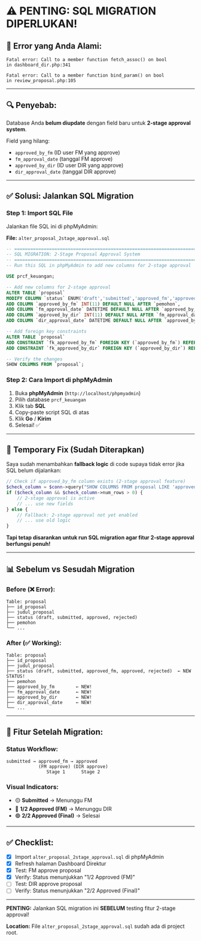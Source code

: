 # ⚠️ PENTING: SQL MIGRATION DIPERLUKAN!

## 🚨 Error yang Anda Alami:

```
Fatal error: Call to a member function fetch_assoc() on bool 
in dashboard_dir.php:341
```

```
Fatal error: Call to a member function bind_param() on bool 
in review_proposal.php:105
```

---

## 🔍 Penyebab:

Database Anda **belum diupdate** dengan field baru untuk **2-stage approval system**.

Field yang hilang:

- `approved_by_fm` (ID user FM yang approve)
- `fm_approval_date` (tanggal FM approve)
- `approved_by_dir` (ID user DIR yang approve)
- `dir_approval_date` (tanggal DIR approve)

---

## ✅ Solusi: Jalankan SQL Migration

### **Step 1: Import SQL File**

Jalankan file SQL ini di phpMyAdmin:

**File:** `alter_proposal_2stage_approval.sql`

```sql
-- ============================================================================
-- SQL MIGRATION: 2-Stage Proposal Approval System
-- ============================================================================
-- Run this SQL in phpMyAdmin to add new columns for 2-stage approval

USE prcf_keuangan;

-- Add new columns for 2-stage approval
ALTER TABLE `proposal`
MODIFY COLUMN `status` ENUM('draft','submitted','approved_fm','approved','rejected') DEFAULT 'draft',
ADD COLUMN `approved_by_fm` INT(11) DEFAULT NULL AFTER `pemohon`,
ADD COLUMN `fm_approval_date` DATETIME DEFAULT NULL AFTER `approved_by_fm`,
ADD COLUMN `approved_by_dir` INT(11) DEFAULT NULL AFTER `fm_approval_date`,
ADD COLUMN `dir_approval_date` DATETIME DEFAULT NULL AFTER `approved_by_dir`;

-- Add foreign key constraints
ALTER TABLE `proposal`
ADD CONSTRAINT `fk_approved_by_fm` FOREIGN KEY (`approved_by_fm`) REFERENCES `user` (`id_user`) ON DELETE SET NULL,
ADD CONSTRAINT `fk_approved_by_dir` FOREIGN KEY (`approved_by_dir`) REFERENCES `user` (`id_user`) ON DELETE SET NULL;

-- Verify the changes
SHOW COLUMNS FROM `proposal`;
```

### **Step 2: Cara Import di phpMyAdmin**

1. Buka **phpMyAdmin** (`http://localhost/phpmyadmin`)
2. Pilih database `prcf_keuangan`
3. Klik tab **SQL**
4. Copy-paste script SQL di atas
5. Klik **Go** / **Kirim**
6. Selesai! ✅

---

## 🔧 Temporary Fix (Sudah Diterapkan)

Saya sudah menambahkan **fallback logic** di code supaya tidak error jika SQL belum dijalankan:

```php
// Check if approved_by_fm column exists (2-stage approval feature)
$check_column = $conn->query("SHOW COLUMNS FROM proposal LIKE 'approved_by_fm'");
if ($check_column && $check_column->num_rows > 0) {
    // 2-stage approval is active
    // ... use new fields
} else {
    // Fallback: 2-stage approval not yet enabled
    // ... use old logic
}
```

**Tapi tetap disarankan untuk run SQL migration agar fitur 2-stage approval berfungsi penuh!**

---

## 📊 Sebelum vs Sesudah Migration

### **Before (❌ Error):**

```
Table: proposal
├── id_proposal
├── judul_proposal
├── status (draft, submitted, approved, rejected)
├── pemohon
└── ...
```

### **After (✅ Working):**

```
Table: proposal
├── id_proposal
├── judul_proposal
├── status (draft, submitted, approved_fm, approved, rejected)  ← NEW STATUS!
├── pemohon
├── approved_by_fm        ← NEW!
├── fm_approval_date      ← NEW!
├── approved_by_dir       ← NEW!
├── dir_approval_date     ← NEW!
└── ...
```

---

## 🎯 Fitur Setelah Migration:

### **Status Workflow:**

```
submitted → approved_fm → approved
            (FM approve) (DIR approve)
               Stage 1      Stage 2
```

### **Visual Indicators:**

- 🟡 **Submitted** → Menunggu FM
- 🔵 **1/2 Approved (FM)** → Menunggu DIR
- 🟢 **2/2 Approved (Final)** → Selesai

---

## ✅ Checklist:

- [X] Import `alter_proposal_2stage_approval.sql` di phpMyAdmin
- [X] Refresh halaman Dashboard Direktur
- [X] Test: FM approve proposal
- [X] Verify: Status menunjukkan "1/2 Approved (FM)"
- [ ] Test: DIR approve proposal
- [ ] Verify: Status menunjukkan "2/2 Approved (Final)"

---

**PENTING:** Jalankan SQL migration ini **SEBELUM** testing fitur 2-stage approval!

**Location:** File `alter_proposal_2stage_approval.sql` sudah ada di project root.
